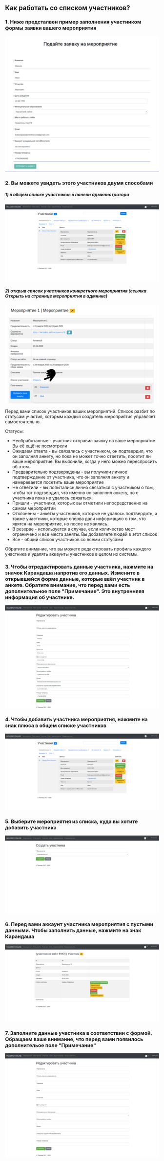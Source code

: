 ## Как работать со списком участников?

### 1. Ниже предсталвен пример заполнения участником формы заявки вашего мероприятия

![screen-9](https://raw.githubusercontent.com/ulmic/tramway-dev/develop/tramway-event/docs/russian/screens/9.png)

### 2. Вы можете увидеть этого участников двумя способами

##### 1) в общем списке участников в панели администратора

![screen-10](https://raw.githubusercontent.com/ulmic/tramway-dev/develop/tramway-event/docs/russian/screens/10.png)

##### 2) открыв список участников конкретного мероприятия (ссылка Открыть на странице мероприятия в админке)

![screen-15](https://raw.githubusercontent.com/ulmic/tramway-dev/develop/tramway-event/docs/russian/screens/15.png)

Перед вами список участников ваших мероприятий. Список разбит по статусам участия, которым каждый создатель мероприятия управляет самостоятельно.

Статусы:

* Необработанные - участник отправил заявку на ваше мероприятие. Вы её ещё не посмотрели
* Ожидаем ответа - вы связались с участником, он подтвердил, что он заполнял анкету, но пока не может точно ответить, посетит ли ваше мероприятие. Вы выяснили, когда у него можно переспросить об этом.
* Предварительно подтверждены - вы получили личное подтверждение от участника, что он заполнял анкету и намеревается посетить ваше мероприятие
* Не ответили - вы попытались лично связаться с участником о том, чтобы тот подтвердил, что именно он заполнил анкету, но с участника пока не удалось связаться.
* Пришли - участники, которых вы отметили непосредственно на самом мероприятии
* Отклонены - анкеты участников, которые не удалось подтвердить, а также участники, которые сперва дали информацию о том, что явятся на мероприятие, но после не явились.
* В резерве - используется в случае, если количество мест ограничено и все места заняты. Вы добавляете людей в этот список
* Все - общий список участников со всеми статусами

Обратите внимание, что вы можете редактировать профиль каждого участника и удалять аккаунты участников в целом из системы.

### 3. Чтобы отредактировать данные участника, нажмите на значок Карандаша напротив его данных. Измените в открывшейся форме данные, которые ввёл участник в анкете. Обратите внимание, что перед вами есть дополнительное поле "Примечание". Это внутренняяя информация об участнике.

![screen-11](https://raw.githubusercontent.com/ulmic/tramway-dev/develop/tramway-event/docs/russian/screens/11.png)

### 4. Чтобы добавить участника мероприятия, нажмите на знак плюса в общем списке участников

![screen-10](https://raw.githubusercontent.com/ulmic/tramway-dev/develop/tramway-event/docs/russian/screens/10.png)

### 5. Выберите мероприятия из списка, куда вы хотите добавить участника

![screen-12](https://raw.githubusercontent.com/ulmic/tramway-dev/develop/tramway-event/docs/russian/screens/12.png)

### 6. Перед вами аккаунт участника мероприятия с пустыми данными. Чтобы заполнить данные, нажмите на знак Карандаша

![screen-13](https://raw.githubusercontent.com/ulmic/tramway-dev/develop/tramway-event/docs/russian/screens/13.png)

### 7. Заполните данные участника в соответствии с формой. Обращаем ваше внимание, что перед вами появилось дополнительое поле "Примечание"

![screen-14](https://raw.githubusercontent.com/ulmic/tramway-dev/develop/tramway-event/docs/russian/screens/14.png)



